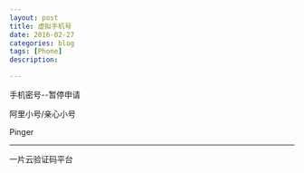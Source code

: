 ```yaml
---
layout: post
title: 虚拟手机号
date: 2016-02-27
categories: blog
tags: [Phone]
description: 

---
```


手机密号--暂停申请

阿里小号/亲心小号

Pinger

---

一片云验证码平台